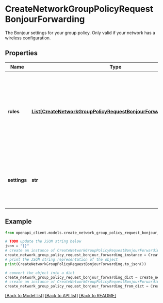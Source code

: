 # CreateNetworkGroupPolicyRequestBonjourForwarding

The Bonjour settings for your group policy. Only valid if your network has a wireless configuration.

## Properties

Name | Type | Description | Notes
------------ | ------------- | ------------- | -------------
**rules** | [**List[CreateNetworkGroupPolicyRequestBonjourForwardingRulesInner]**](CreateNetworkGroupPolicyRequestBonjourForwardingRulesInner.md) | A list of the Bonjour forwarding rules for your group policy. If &#39;settings&#39; is set to &#39;custom&#39;, at least one rule must be specified. | [optional] 
**settings** | **str** | How Bonjour rules are applied. Can be &#39;network default&#39;, &#39;ignore&#39; or &#39;custom&#39;. | [optional] 

## Example

```python
from openapi_client.models.create_network_group_policy_request_bonjour_forwarding import CreateNetworkGroupPolicyRequestBonjourForwarding

# TODO update the JSON string below
json = "{}"
# create an instance of CreateNetworkGroupPolicyRequestBonjourForwarding from a JSON string
create_network_group_policy_request_bonjour_forwarding_instance = CreateNetworkGroupPolicyRequestBonjourForwarding.from_json(json)
# print the JSON string representation of the object
print(CreateNetworkGroupPolicyRequestBonjourForwarding.to_json())

# convert the object into a dict
create_network_group_policy_request_bonjour_forwarding_dict = create_network_group_policy_request_bonjour_forwarding_instance.to_dict()
# create an instance of CreateNetworkGroupPolicyRequestBonjourForwarding from a dict
create_network_group_policy_request_bonjour_forwarding_from_dict = CreateNetworkGroupPolicyRequestBonjourForwarding.from_dict(create_network_group_policy_request_bonjour_forwarding_dict)
```
[[Back to Model list]](../README.md#documentation-for-models) [[Back to API list]](../README.md#documentation-for-api-endpoints) [[Back to README]](../README.md)


